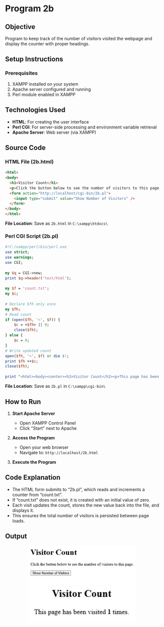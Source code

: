 # Program 2b

## Objective
Program to keep track of the number of visitors visited the webpage and display the counter with proper headings.

## Setup Instructions

### Prerequisites
1. XAMPP installed on your system
2. Apache server configured and running
3. Perl module enabled in XAMPP

## Technologies Used
- **HTML**: For creating the user interface
- **Perl CGI**: For server-side processing and environment variable retrieval
- **Apache Server**: Web server (via XAMPP)

## Source Code

### HTML File (2b.html)
```html
<html>
<body>
  <h1>Visitor Count</h1>
  <p>Click the button below to see the number of visitors to this page.</p>
  <form action="http://localhost/cgi-bin/2b.pl">
    <input type="submit" value="Show Number of Visitors" />
  </form>
</body>
</html>
```

**File Location**: Save as `2b.html` in `C:\xampp\htdocs\`

### Perl CGI Script (2b.pl)

```perl
#!C:/xampp/perl/bin/perl.exe
use strict;
use warnings;
use CGI;

my $q = CGI->new;
print $q->header('text/html');

my $f = 'count.txt';
my $c;

# Declare $fh only once
my $fh;
# Read count
if (open($fh, '<', $f)) {
    $c = <$fh> || 0;
    close($fh);
} else {
    $c = 0;
}
# Write updated count
open($fh, '>', $f) or die $!;
print $fh ++$c;
close($fh);

print "<html><body><center><h2>Visitor Count</h2><p>This page has been visited <strong>$c</strong> times.</p></center></body></html>";
```

**File Location**: Save as `2b.pl` in `C:\xampp\cgi-bin\`

## How to Run

1. **Start Apache Server**
   - Open XAMPP Control Panel
   - Click "Start" next to Apache

2. **Access the Program**
   - Open your web browser
   - Navigate to: `http://localhost/2b.html`

3. **Execute the Program**


## Code Explanation
- The HTML form submits to “2b.pl”, which reads and increments a counter from “count.txt”.
- If “count.txt” does not exist, it is created with an initial value of zero.
- Each visit updates the count, stores the new value back into the file, and displays it.
- This ensures the total number of visitors is persisted between page loads.

## Output 

<p align="center">
  <img src="./o1.png" alt="Output 1" width="70%">
  <br>
  <img src="./o2.png" alt="Output 2" width="70%">
</p>